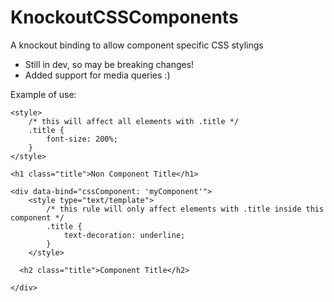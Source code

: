 # KnockoutCSSComponents
A knockout binding to allow component specific CSS stylings

- Still in dev, so may be breaking changes!
- Added support for media queries :)

Example of use:

```
<style>
 	/* this will affect all elements with .title */
	.title {
		font-size: 200%;
	}
</style>

<h1 class="title">Non Component Title</h1>

<div data-bind="cssComponent: 'myComponent'">
	<style type="text/template">
		/* this rule will only affect elements with .title inside this component */
	  	.title {
			text-decoration: underline;
		}
  	</style>

  <h2 class="title">Component Title</h2>

</div>

```
